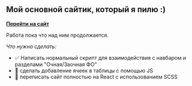 ## Мой основной сайтик, который я пилю :)

[**Перейти на сайт**](http://sosokmorzha1337.github.io)

Работа пока что над ним продолжается.

*Что нужно сделать:*
- :white_check_mark: Написать нормальный скрипт для взаимодействия с навбаром и разделами "Очная/Заочная ФО"
- :black_square_button: сделать добавление ячеек в таблицы с помощью JS
- :black_square_button: переписать сайт полностью на React с использованием SCSS
